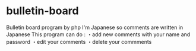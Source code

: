 # bulletin-board
Bulletin board program by php
I'm Japanese so comments are written in Japanese
This program can do :
・add new comments with your name and password
・edit your comments
・delete your commments
